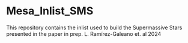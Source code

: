 # Mesa_Inlist_SMS
This repository contains the inlist used to build the Supermassive Stars presented in the paper in prep. L. Ramírez-Galeano et. al 2024
